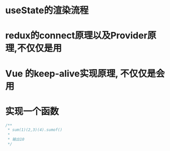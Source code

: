# useState的渲染流程

# redux的connect原理以及Provider原理,不仅仅是用

# Vue 的keep-alive实现原理, 不仅仅是会用

# 实现一个函数

```javascript
/**
 * sum(1)(2,3)(4).sumof()
 * 
 * 输出10
 */
```

